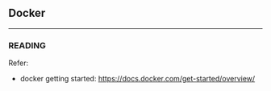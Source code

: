 ## Docker

---


### READING

Refer:
- docker getting started: https://docs.docker.com/get-started/overview/


